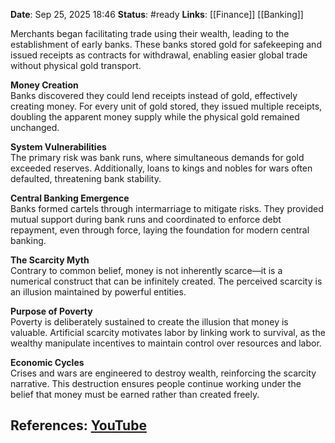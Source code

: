 **Date**: Sep 25, 2025 18:46
**Status**: #ready 
**Links**: [[Finance]] [[Banking]]

Merchants began facilitating trade using their wealth, leading to the establishment of early banks. These banks stored gold for safekeeping and issued receipts as contracts for withdrawal, enabling easier global trade without physical gold transport.

**Money Creation**  
Banks discovered they could lend receipts instead of gold, effectively creating money. For every unit of gold stored, they issued multiple receipts, doubling the apparent money supply while the physical gold remained unchanged.

**System Vulnerabilities**  
The primary risk was bank runs, where simultaneous demands for gold exceeded reserves. Additionally, loans to kings and nobles for wars often defaulted, threatening bank stability.

**Central Banking Emergence**  
Banks formed cartels through intermarriage to mitigate risks. They provided mutual support during bank runs and coordinated to enforce debt repayment, even through force, laying the foundation for modern central banking.

**The Scarcity Myth**  
Contrary to common belief, money is not inherently scarce—it is a numerical construct that can be infinitely created. The perceived scarcity is an illusion maintained by powerful entities.

**Purpose of Poverty**  
Poverty is deliberately sustained to create the illusion that money is valuable. Artificial scarcity motivates labor by linking work to survival, as the wealthy manipulate incentives to maintain control over resources and labor.

**Economic Cycles**  
Crises and wars are engineered to destroy wealth, reinforcing the scarcity narrative. This destruction ensures people continue working under the belief that money must be earned rather than created freely.

## References: [YouTube](https://www.youtube.com/watch?v=tOm_aF_SB-k)
